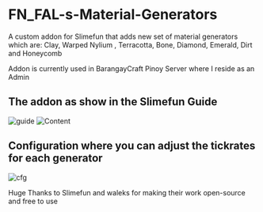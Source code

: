 # FN_FAL-s-Material-Generators
A custom addon for Slimefun that adds new set of material generators which are: Clay, Warped Nylium , Terracotta, Bone, Diamond, Emerald, Dirt and Honeycomb

Addon is currently used in BarangayCraft Pinoy Server where I reside as an Admin

## The addon as show in the Slimefun Guide
![guide](https://user-images.githubusercontent.com/88238718/135385135-8b943e87-7391-4ea3-8bc9-d64f99fb7936.png)
![Content](https://user-images.githubusercontent.com/88238718/135385170-b7347dfd-d8be-4831-b450-6edb3fe723dc.png)

## Configuration where you can adjust the tickrates for each generator
![cfg](https://user-images.githubusercontent.com/88238718/135385265-e32c2eb0-b593-4d5f-abe1-11d92b2a333a.png)

Huge Thanks to Slimefun and waleks for making their work open-source and free to use
